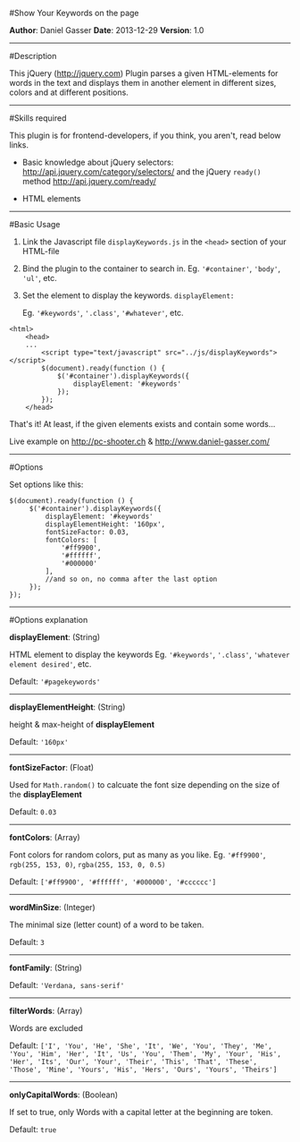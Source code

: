 #Show Your Keywords on the page

**Author**:   Daniel Gasser
**Date**:     2013-12-29
**Version**:  1.0
******************************

#Description

This jQuery (<http://jquery.com>) Plugin parses a given HTML-elements for words in the text
and displays them in another element in different sizes, colors and at different positions.
******************************

#Skills required


This plugin is for frontend-developers, if you think, you aren't, read below links.

- Basic knowledge about jQuery selectors: <http://api.jquery.com/category/selectors/>
  and the jQuery ```ready()``` method <http://api.jquery.com/ready/>
  
- HTML elements
******************************

#Basic Usage

1. Link the Javascript file ```displayKeywords.js``` in the ```<head>``` section of your HTML-file

2. Bind the plugin to the container to search in.
   Eg. ```'#container'```, ```'body'```, ```'ul'```, etc.

3. Set the element to display the keywords. ```displayElement:```
 
   Eg. ```'#keywords'```, ```'.class'```, ```'#whatever'```, etc.

```
<html>
    <head>
    ...
        <script type="text/javascript" src="../js/displayKeywords"></script>
        $(document).ready(function () {
            $('#container').displayKeywords({
                displayElement: '#keywords'
            });
        });
    </head>
```
That's it! At least, if the given elements exists and contain some words...

Live example on <http://pc-shooter.ch>
& <http://www.daniel-gasser.com/>
******************************

#Options

Set options like this:
```
$(document).ready(function () {
     $('#container').displayKeywords({
         displayElement: '#keywords'
         displayElementHeight: '160px',
         fontSizeFactor: 0.03,
         fontColors: [
             '#ff9900',
             '#ffffff',
             '#000000'
         ],
         //and so on, no comma after the last option
     });
});
```

******************************

#Options explanation

**displayElement**: (String)

HTML element to display the keywords
Eg. ```'#keywords'```, ```'.class'```, ```'whatever element desired'```, etc.

Default: ```'#pagekeywords'```
******************************

**displayElementHeight**: (String)

height & max-height of **displayElement**

Default: ```'160px'```
******************************

**fontSizeFactor**: (Float)

Used for ```Math.random()``` to calcuate the font size depending on the size of the **displayElement**

Default: ```0.03```
******************************

**fontColors**: (Array)

Font colors for random colors, put as many as you like. 
Eg. ```'#ff9900'```, ```rgb(255, 153, 0)```, ```rgba(255, 153, 0, 0.5)```
     
Default: ```['#ff9900',
             '#ffffff',
             '#000000',
             '#cccccc']```
******************************

**wordMinSize**: (Integer)

The minimal size (letter count) of a word to be taken.

Default: ```3```
******************************

**fontFamily**: (String)

Default: ```'Verdana, sans-serif'```
******************************

**filterWords**: (Array)
     
Words are excluded
     
Default: ```['I',
             'You',
             'He',
             'She',
             'It',
             'We',
             'You',
             'They',
             'Me',
             'You',
             'Him',
             'Her',
             'It',
             'Us',
             'You',
             'Them',
             'My',
             'Your',
             'His',
             'Her',
             'Its',
             'Our',
             'Your',
             'Their',
             'This',
             'That',
             'These',
             'Those',
             'Mine',
             'Yours',
             'His',
             'Hers',
             'Ours',
             'Yours',
             'Theirs']```
******************************

**onlyCapitalWords**: (Boolean)

If set to true, only Words with a capital letter at the beginning are token.

Default: ```true```

